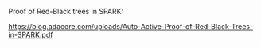 Proof of Red-Black trees in SPARK:

https://blog.adacore.com/uploads/Auto-Active-Proof-of-Red-Black-Trees-in-SPARK.pdf
